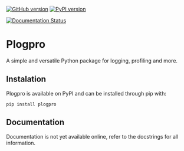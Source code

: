 [![GitHub version](https://badge.fury.io/gh/wohe157%2Fplogpro.svg)](https://badge.fury.io/gh/wohe157%2Fplogpro)
[![PyPI version](https://badge.fury.io/py/plogpro.svg)](https://badge.fury.io/py/plogpro)

[![Documentation Status](https://readthedocs.org/projects/plogpro/badge/?version=latest)](https://plogpro.readthedocs.io/en/latest/?badge=latest)

# Plogpro
A simple and versatile Python package for logging, profiling and more.

## Instalation
Plogpro is available on PyPI and can be installed through pip with:
```
pip install plogpro
```

## Documentation
Documentation is not yet available online, refer to the docstrings for all information.
